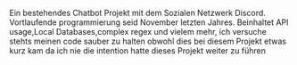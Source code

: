 Ein bestehendes Chatbot Projekt mit dem Sozialen Netzwerk Discord.
Vortlaufende programmierung seid November letzten Jahres.
Beinhaltet API usage,Local Databases,complex regex und vielem mehr, ich versuche stehts meinen code sauber zu halten obwohl dies bei diesem Projekt etwas kurz kam da ich nie die intention hatte dieses Projekt weiter zu führen
